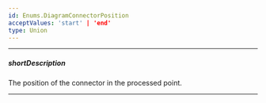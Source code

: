 ```yaml
---
id: Enums.DiagramConnectorPosition
acceptValues: 'start' | 'end'
type: Union
---
```

---
##### shortDescription
The position of the connector in the processed point.

---
<!--
dxDiagramChangeConnectionArgs.connectorPosition(/api-reference/50 Common/Object Structures/dxDiagramChangeConnectionArgs/connectorPosition.md)(ui/diagram.d.ts)
-->